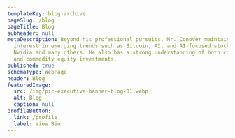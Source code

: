 ```yaml
---
templateKey: blog-archive
pageSlug: /blog
pageTitle: Blog
subheader: null
metaDescription: Beyond his professional pursuits, Mr. Conover maintains a keen
  interest in emerging trends such as Bitcoin, AI, and AI-focused stocks like
  Nvidia and many others. He also has a strong understanding of both commodities
  and commodity equity investments.
published: true
schemaType: WebPage
header: Blog
featuredImage:
  src: /img/pic-executive-banner-blog-01.webp
  alt: Blog
  caption: null
profileButton:
  link: /profile
  label: View Bio
---
```

